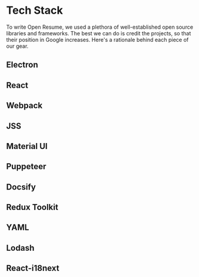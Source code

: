 # Tech Stack

To write Open Resume, we used a plethora of well-established open source libraries and frameworks. The best we can do is credit the projects, so that their position in Google increases. Here's a rationale behind each piece of our gear. 

## Electron

## React

## Webpack

## JSS

## Material UI

## Puppeteer

## Docsify

## Redux Toolkit

## YAML

## Lodash

## React-i18next

